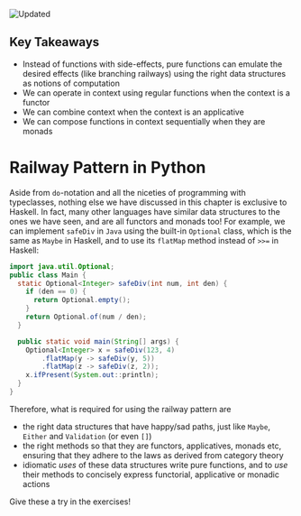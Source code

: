![Updated][update-shield]
## Key Takeaways
- Instead of functions with side-effects, pure functions can emulate the desired effects (like branching railways) using the right data structures as notions of computation
- We can operate in context using regular functions when the context is a functor
- We can combine context when the context is an applicative
- We can compose functions in context sequentially when they are monads

# Railway Pattern in Python

Aside from `do`-notation and all the niceties of programming with typeclasses, nothing else we have discussed in this chapter is exclusive to Haskell. In fact, many other languages have similar data structures to the ones we have seen, and are all functors and monads too! For example, we can implement `safeDiv` in `Java` using the built-in `Optional` class, which is the same as `Maybe` in Haskell, and to use its `flatMap` method instead of `>>=` in Haskell:
```java
import java.util.Optional;
public class Main {
  static Optional<Integer> safeDiv(int num, int den) {
    if (den == 0) {
      return Optional.empty();
    }
    return Optional.of(num / den);
  }

  public static void main(String[] args) {
    Optional<Integer> x = safeDiv(123, 4)
        .flatMap(y -> safeDiv(y, 5))
        .flatMap(z -> safeDiv(z, 2));
    x.ifPresent(System.out::println);
  }
}
```

Therefore, what is required for using the railway pattern are 
- the right data structures that have happy/sad paths, just like `Maybe`, `Either` and `Validation` (or even `[]`)
- the right methods so that they are functors, applicatives, monads etc, ensuring that they adhere to the laws as derived from category theory
- idiomatic _uses_ of these data structures write pure functions, and to _use_ their methods to concisely express functorial, applicative or monadic actions

Give these a try in the exercises!


[update-shield]: https://img.shields.io/badge/LAST%20UPDATED-26%20SEP%202024-57ffd8?style=for-the-badge

